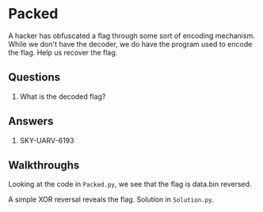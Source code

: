 # Packed
A hacker has obfuscated a flag through some sort of encoding mechanism. While we don't have the decoder, we do have the program used to encode the flag. Help us recover the flag.

## Questions
1. What is the decoded flag?

## Answers
1. SKY-UARV-6193

## Walkthroughs
Looking at the code in `Packed.py`, we see that the flag is data.bin reversed.

A simple XOR reversal reveals the flag. Solution in `Solution.py`.
